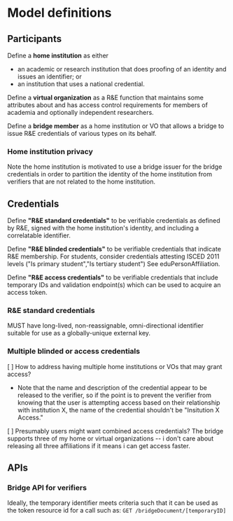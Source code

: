 # Model definitions

## Participants

Define a **home institution** as either

* an academic or research institution that does
proofing of an identity and issues an identifier; or 
* an institution that uses
a national credential.

Define a **virtual organization** as a R&E function that maintains some attributes about 
and has access control requirements for  members of academia and optionally independent researchers.

Define a **bridge member** as a home institution or VO that allows a bridge to issue R&E credentials of various types on its behalf.

### Home institution privacy

Note the home institution is motivated to use a bridge issuer for the bridge credentials in order to partition the identity of the home institution from verifiers that are not related to the home institution.

## Credentials

Define **"R&E standard credentials"** to be verifiable credentials as defined by R&E,
signed with the home institution's identity, and including a correlatable identifier.

Define **"R&E blinded credentials"** to be verifiable credentials that indicate
R&E membership. For students, consider credentials attesting ISCED 2011 levels ("Is
primary student","Is tertiary student") See eduPersonAffiliation.

Define **"R&E access credentials"** to be verifiable credentials that include temporary
IDs and validation endpoint(s) which can be used to acquire an access token.

### R&E standard credentials

MUST have long-lived, non-reassignable, omni-directional identifier suitable for use as a globally-unique external key.

### Multiple blinded or access credentials

[ ] How to address having multiple home institutions or VOs that may grant access?

* Note that the name and description of the credential appear to be released to the verifier, so if the point is to prevent the verifier from knowing that the user is attempting access based on their relationship with institution X, the name of the credential shouldn't be "Insitution X Access."

[ ] Presumably users might want  combined access credentials? The bridge supports three of my home or virtual organizations -- i don't care about releasing all three affiliations if it means i can get access faster. 

## APIs

### Bridge API for verifiers

Ideally, the temporary identifier meets criteria such that it can be used as the token resource id for a call such as: `GET /bridgeDocument/[temporaryID]`